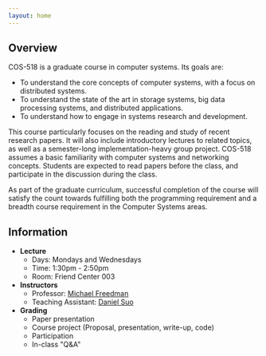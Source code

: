 ```yaml
---
layout: home
---
```


## Overview

COS-518 is a graduate course in computer systems. Its goals are:

- To understand the core concepts of computer systems, with a focus on distributed systems.
- To understand the state of the art in storage systems, big data processing systems, and distributed applications.
- To understand how to engage in systems research and development.

This course particularly focuses on the reading and study of recent research papers.  It will also include introductory lectures to related topics, as well as a semester-long implementation-heavy group project.  COS-518 assumes a basic familiarity with computer systems and networking concepts.  Students are expected to read papers before the class, and participate in the discussion during the class.

As part of the graduate curriculum, successful completion of the course will satisfy the count towards fulfilling both the programming requirement and a breadth course requirement in the Computer Systems areas.

## Information
- **Lecture**
  - Days: Mondays and Wednesdays
  - Time: 1:30pm - 2:50pm
  - Room: Friend Center 003
- **Instructors**
  - Professor: [Michael Freedman](http://www.cs.princeton.edu/~mfreed/)
  - Teaching Assistant: [Daniel Suo](http://www.cs.princeton.edu/~dsuo)
- **Grading**
  - Paper presentation
  - Course project (Proposal, presentation, write-up, code)
  - Participation
  - In-class "Q&A"
